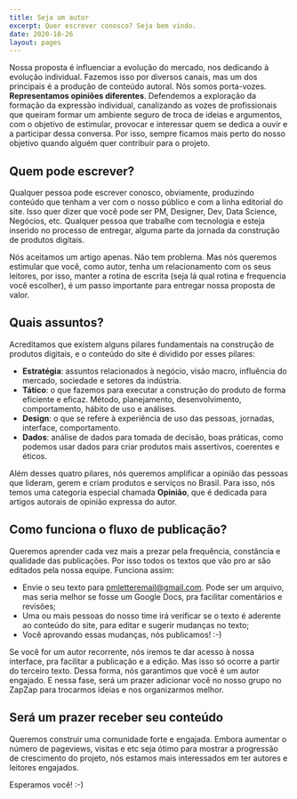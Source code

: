 ```yaml
---
title: Seja um autor
excerpt: Quer escrever conosco? Seja bem vindo.
date: 2020-10-26
layout: pages
---
```


Nossa proposta é influenciar a evolução do mercado, nos dedicando à evolução individual. Fazemos isso por diversos canais, mas um dos principais é a produção de conteúdo autoral. Nós somos porta-vozes. **Representamos opiniões diferentes**. Defendemos a exploração da formação da expressão individual, canalizando as vozes de profissionais que queiram formar um ambiente seguro de troca de ideias e argumentos, com o objetivo de estimular, provocar e interessar quem se dedica a ouvir e a participar dessa conversa. Por isso, sempre ficamos mais perto do nosso objetivo quando alguém quer contribuir para o projeto.

## Quem pode escrever?

Qualquer pessoa pode escrever conosco, obviamente, produzindo conteúdo que tenham a ver com o nosso público e com a linha editorial do site. Isso quer dizer que você pode ser PM, Designer, Dev, Data Science, Negócios, etc. Qualquer pessoa que trabalhe com tecnologia e esteja inserido no processo de entregar, alguma parte da jornada da construção de produtos digitais.

Nós aceitamos um artigo apenas. Não tem problema. Mas nós queremos estimular que você, como autor, tenha um relacionamento com os seus leitores, por isso, manter a rotina de escrita (seja lá qual rotina e frequencia você escolher), é um passo importante para entregar nossa proposta de valor.

## Quais assuntos?

Acreditamos que existem alguns pilares fundamentais na construção de produtos digitais, e o conteúdo do site é dividido por esses pilares:

- **Estratégia**: assuntos relacionados à negócio, visão macro, influência do mercado, sociedade e setores da indústria. 
- **Tático**: o que fazemos para executar a construção do produto de forma eficiente e eficaz. Método, planejamento, desenvolvimento, comportamento, hábito de uso e análises.
- **Design**: o que se refere à experiência de uso das pessoas, jornadas, interface, comportamento.
- **Dados**: análise de dados para tomada de decisão, boas práticas, como podemos usar dados para criar produtos mais assertivos, coerentes e éticos.

Além desses quatro pilares, nós queremos amplificar a opinião das pessoas que lideram, gerem e criam produtos e serviços no Brasil. Para isso, nós temos uma categoria especial chamada **Opinião**, que é dedicada para artigos autorais de opinião expressa do autor. 

## Como funciona o fluxo de publicação?

Queremos aprender cada vez mais a prezar pela frequência, constância e qualidade das publicações. Por isso todos os textos que vão pro ar são editados pela nossa equipe. Funciona assim:

- Envie o seu texto para pmletteremail@gmail.com. Pode ser um arquivo, mas seria melhor se fosse um Google Docs, pra facilitar comentários e revisões;
- Uma ou mais pessoas do nosso time irá verificar se o texto é aderente ao conteúdo do site, para editar e sugerir mudanças no texto;
- Você aprovando essas mudanças, nós publicamos! :-)

Se você for um autor recorrente, nós iremos te dar acesso à nossa interface, pra facilitar a publicação e a edição. Mas isso só ocorre a partir do terceiro texto. Dessa forma, nós garantimos que você é um autor engajado. E nessa fase, será um prazer adicionar você no nosso grupo no ZapZap para trocarmos ideias e nos organizarmos melhor.

## Será um prazer receber seu conteúdo

Queremos construir uma comunidade forte e engajada. Embora aumentar o número de pageviews, visitas e etc seja ótimo para mostrar a progressão de crescimento do projeto, nós estamos mais interessados em ter autores e leitores engajados.

Esperamos você! :-)